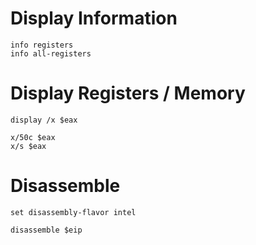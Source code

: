 # Display Information
```
info registers
info all-registers
```

# Display Registers / Memory
```
display /x $eax
```
```
x/50c $eax
x/s $eax
```
# Disassemble

```
set disassembly-flavor intel
```

```
disassemble $eip
```
